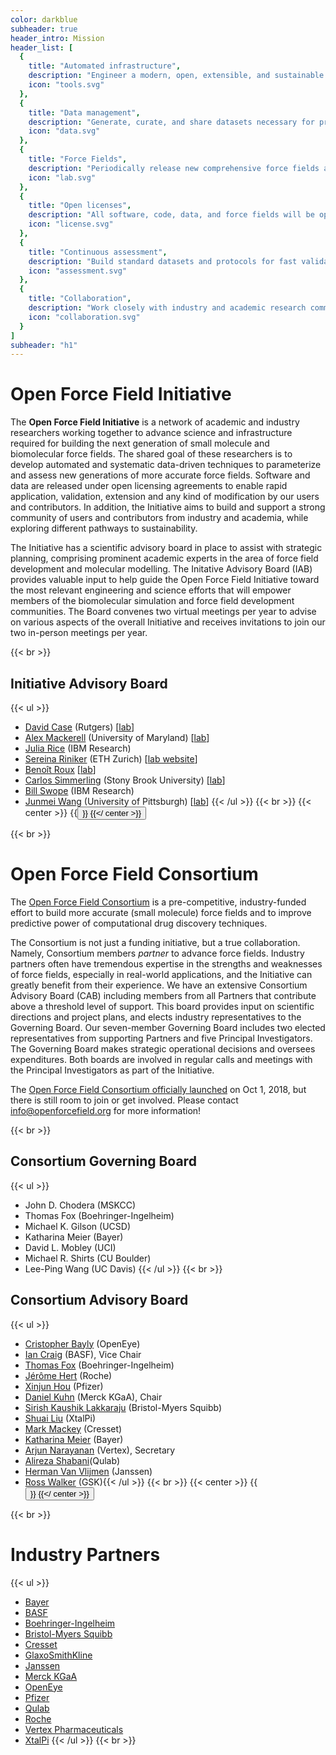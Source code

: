 ```yaml
---
color: darkblue
subheader: true
header_intro: Mission
header_list: [
  {
    title: "Automated infrastructure",
    description: "Engineer a modern, open, extensible, and sustainable framework for automated force field parameterization and application",
    icon: "tools.svg"
  },
  {
    title: "Data management",
    description: "Generate, curate, and share datasets necessary for producing and benchmarkinghigh-accuracy biomolecular force fields",
    icon: "data.svg"
  },
  {
    title: "Force Fields",
    description: "Periodically release new comprehensive force fields and systematically improve their accuracy through scientific innovation and use of large datasets ",
    icon: "lab.svg"
  },
  {
    title: "Open licenses",
    description: "All software, code, data, and force fields will be open and freely available under Open Source Initiative and Creative Commons approved licenses",
    icon: "license.svg"
  },
  {
    title: "Continuous assessment",
    description: "Build standard datasets and protocols for fast validation of methods and models used to compute molecular properties ",
    icon: "assessment.svg"
  },
  {
    title: "Collaboration",
    description: "Work closely with industry and academic research community to develop our scientific and infrastructure roadmaps and expand our expertise",
    icon: "collaboration.svg"
  }
]
subheader: "h1"
---
```

# Open Force Field Initiative
The **Open Force Field Initiative** is a network of academic and industry researchers working together to advance science and infrastructure required for building the next generation of small molecule and biomolecular force fields. The shared goal of these researchers is to develop automated and systematic data-driven techniques to parameterize and assess new generations of more accurate force fields. Software and data are released under open licensing agreements to enable rapid application, validation, extension and any kind of modification by our users and contributors. In addition, the Initiative aims to build and support a strong community of users and contributors from industry and academia, while exploring different pathways to sustainability.

The Initiative has a scientific advisory board in place to assist with strategic planning, comprising prominent academic experts in the area of force field development and molecular modelling. The Initative Advisory Board (IAB) provides valuable input to help guide the Open Force Field Initiative toward the most relevant engineering and science efforts that will empower members of the biomolecular simulation and force field development communities. The Board convenes two virtual meetings per year to advise on various aspects of the overall Initiative and receives invitations to join our two in-person meetings per year.

{{< br >}}

## Initiative Advisory Board
{{< ul >}}
- [David Case](https://rutchem.rutgers.edu/people/faculty-bio/130-case-david) (Rutgers) [[lab](http://casegroup.rutgers.edu/)]
- [Alex Mackerell](https://faculty.rx.umaryland.edu/amackerell/) (University of Maryland) [[lab](http://mackerell.umaryland.edu/index.shtml)]
- [Julia Rice](https://researcher.watson.ibm.com/researcher/view.php?person=us-jrice) (IBM Research)
- [Sereina Riniker](https://riniker.ethz.ch/the-group/person-detail.MTIwNjc3.TGlzdC8xNDkzLC04NTQ1MTI4MDM=.html) (ETH Zurich) [[lab website](https://riniker.ethz.ch/)]
- [Benoît Roux](https://chemistry.uchicago.edu/faculty/beno%C3%AEt-roux) [[lab](http://thallium.bsd.uchicago.edu/RouxLab/)]
- [Carlos Simmerling](https://www.stonybrook.edu/commcms/chemistry/faculty/_faculty-profiles/simmerling-carlos) (Stony Brook University) [[lab](http://laufercenter.stonybrook.edu/simmerling/Home)]
- [Bill Swope](https://researcher.watson.ibm.com/researcher/view.php?person=us-swope) (IBM Research)
- [Junmei Wang](https://www.pharmacy.pitt.edu/directory/profile.php?profile=1639) (University of Pittsburgh) [[lab](https://mulan.pharmacy.pitt.edu/)]
{{< /ul >}}
{{< br >}}
{{< center >}}
{{<button href="/openff/minutes/iab" text="IAB Meeting Minutes" >}}
{{</ center >}}

{{< br >}}

# Open Force Field Consortium
The [Open Force Field Consortium](/consortium) is a pre-competitive, industry-funded effort to build more accurate (small molecule) force fields and to improve predictive power of computational drug discovery techniques.

The Consortium is not just a funding initiative, but a true collaboration. Namely, Consortium members *partner* to advance force fields. Industry partners often have tremendous expertise in the strengths and weaknesses of force fields, especially in real-world applications, and the Initiative can greatly benefit from their experience. We have an extensive Consortium Advisory Board (CAB) including members from all Partners that contribute above a threshold level of support. This board provides input on scientific directions and project plans, and elects industry representatives to the Governing Board. Our seven-member Governing Board includes two elected representatives from supporting Partners and five Principal Investigators. The Governing Board makes strategic operational decisions and oversees expenditures. Both boards are involved in regular calls and meetings with the Principal Investigators as part of the Initiative.

The [Open Force Field Consortium officially launched](/news/introducing-the-consortium/) on Oct 1, 2018, but there is still room to join or get involved. Please contact [info@openforcefield.org](info@openforcefield.org) for more information!

{{< br >}}
## Consortium Governing Board
{{< ul >}}
- John D. Chodera (MSKCC)
- Thomas Fox (Boehringer-Ingelheim)
- Michael K. Gilson (UCSD)
- Katharina Meier (Bayer)
- David L. Mobley (UCI)
- Michael R. Shirts (CU Boulder)
- Lee-Ping Wang (UC Davis)
{{< /ul >}}
{{< br >}}

## Consortium Advisory Board
{{< ul >}}
- [Cristopher Bayly](https://www.linkedin.com/in/christopher-bayly-b1341021/) (OpenEye)
- [Ian Craig](https://de.linkedin.com/in/ianrcraig) (BASF), Vice Chair
- [Thomas Fox](https://www.linkedin.com/in/thomas-fox-11b44b54/) (Boehringer-Ingelheim)
- [Jérôme Hert](https://www.linkedin.com/in/jeromehert/) (Roche)
- [Xinjun Hou](https://www.linkedin.com/in/xjhou/) (Pfizer)
- [Daniel Kuhn](https://www.linkedin.com/in/daniel-kuhn-23207a5/) (Merck KGaA), Chair
- [Sirish Kaushik Lakkaraju](https://www.linkedin.com/in/sirish-kaushik-lakkaraju-8906657/) (Bristol-Myers Squibb)
- [Shuai Liu](https://www.linkedin.com/in/shuai-liu-408ab645/) (XtalPi)
- [Mark Mackey](https://www.linkedin.com/in/mark-mackey-6b4b8a23/) (Cresset)
- [Katharina Meier](https://www.linkedin.com/in/katharina-meier-24744887/) (Bayer)
- [Arjun Narayanan](https://www.linkedin.com/in/arjun-narayanan-0ba28a54/) (Vertex), Secretary
- [Alireza Shabani](https://www.linkedin.com/in/alireza-shabani-12545718/)(Qulab)
- [Herman Van Vlijmen](https://www.linkedin.com/in/herman-van-vlijmen-9452461/) (Janssen)
- [Ross Walker](https://www.linkedin.com/in/ross-walker-11483b1/) (GSK){{< /ul >}}
{{< br >}}
{{< center >}}
{{<button href="/openff/minutes/cab" text="CAB Meeting Minutes" >}}
{{</ center >}}

{{< br >}}

# Industry Partners
{{< ul >}}
- [Bayer](https://www.bayer.com/)
- [BASF](https://www.basf.com/)
- [Boehringer-Ingelheim](https://www.boehringer-ingelheim.com/)
- [Bristol-Myers Squibb](https://www.bms.com/)
- [Cresset](https://www.cresset-group.com/)
- [GlaxoSmithKline](https://www.gsk.com/en-gb/)
- [Janssen](https://www.janssen.com/)
- [Merck KGaA](https://www.merckgroup.com/en)
- [OpenEye](https://www.eyesopen.com/)
- [Pfizer](https://www.pfizer.com/)
- [Qulab](https://qulab.com/)
- [Roche](https://www.roche.com/)
- [Vertex Pharmaceuticals](https://www.vrtx.com/)
- [XtalPi](https://www.xtalpi.com/en/)
{{< /ul >}}
{{< br >}}
